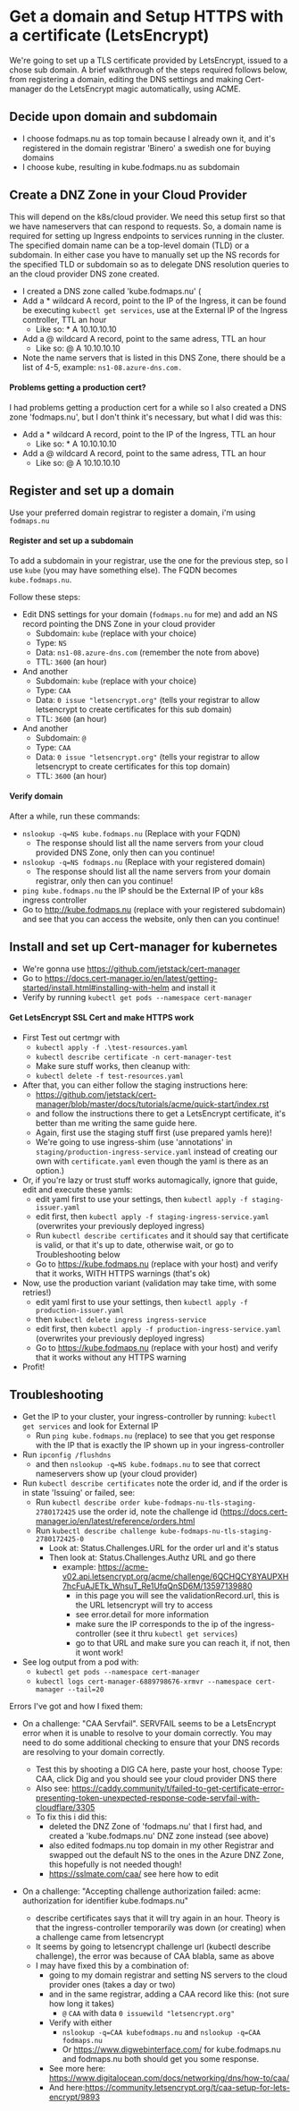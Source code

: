 # Get a domain and Setup HTTPS with a certificate (LetsEncrypt)

We're going to set up a TLS certificate provided by LetsEncrypt, issued to a chose sub domain.
A brief walkthrough of the steps required follows below, from registering a domain, editing the DNS settings and making Cert-manager do the LetsEncrypt magic automatically, using ACME.

## Decide upon domain and subdomain
* I choose fodmaps.nu as top tomain because I already own it, and it's registered in the domain registrar 'Binero' a swedish one for buying domains
* I choose kube, resulting in kube.fodmaps.nu as subdomain

## Create a DNZ Zone in your Cloud Provider
This will depend on the k8s/cloud provider. We need this setup first so that we have nameservers that can respond to requests.
So, a domain name is required for setting up Ingress endpoints to services running in the cluster. The specified domain name can be a top-level domain (TLD) or a subdomain. In either case you have to manually set up the NS records for the specified TLD or subdomain so as to delegate DNS resolution queries to an the cloud provider DNS zone created.

* I created a DNS zone called 'kube.fodmaps.nu' (
* Add a * wildcard A record, point to the IP of the Ingress, it can be found be executing `kubectl get services`, use at the External IP of the Ingress controller, TTL an hour
    * Like so:  * A 10.10.10.10
* Add a @ wildcard A record, point to the same adress, TTL an hour
    * Like so:  @ A 10.10.10.10
* Note the name servers that is listed in this DNS Zone, there should be a list of 4-5, example: `ns1-08.azure-dns.com.`

#### Problems getting a production cert?
I had problems getting a production cert for a while so I also created a DNS zone 'fodmaps.nu', but I don't think it's necessary, but what I did was this:
* Add a * wildcard A record, point to the IP of the Ingress, TTL an hour
    * Like so:  * A 10.10.10.10
* Add a @ wildcard A record, point to the same adress, TTL an hour
    * Like so:  @ A 10.10.10.10

## Register and set up a domain
Use your preferred domain registrar to register a domain, i'm using `fodmaps.nu`

#### Register and set up a subdomain

To add a subdomain in your registrar, use the one for the previous step, so I use `kube` (you may have something else). The FQDN becomes `kube.fodmaps.nu`.

Follow these steps:

* Edit DNS settings for your domain (`fodmaps.nu` for me) and add an NS record pointing the DNS Zone in your cloud provider
    * Subdomain: `kube` (replace with your choice)
    * Type: `NS`
    * Data: `ns1-08.azure-dns.com` (remember the note from above)
    * TTL: `3600` (an hour)
* And another
    * Subdomain: `kube` (replace with your choice)
    * Type: `CAA`
    * Data: `0 issue "letsencrypt.org"` (tells your registrar to allow letsencrypt to create certificates for this sub domain)
    * TTL: `3600` (an hour)
* And another
    * Subdomain: `@`
    * Type: `CAA`
    * Data: `0 issue "letsencrypt.org"` (tells your registrar to allow letsencrypt to create certificates for this top domain)
    * TTL: `3600` (an hour)

#### Verify domain

After a while, run these commands:
* `nslookup -q=NS kube.fodmaps.nu` (Replace with your FQDN)
    * The response should list all the name servers from your cloud provided DNS Zone, only then can you continue!
* `nslookup -q=NS fodmaps.nu` (Replace with your registered domain)
    * The response should list all the name servers from your domain registrar, only then can you continue!
* `ping kube.fodmaps.nu` the IP should be the External IP of your k8s ingress controller
* Go to http://kube.fodmaps.nu (replace with your registered subdomain) and see that you can access the website, only then can you continue!

## Install and set up Cert-manager for kubernetes

* We're gonna use https://github.com/jetstack/cert-manager
* Go to https://docs.cert-manager.io/en/latest/getting-started/install.html#installing-with-helm and install it
* Verify by running `kubectl get pods --namespace cert-manager`

#### Get LetsEncrypt SSL Cert and make HTTPS work

* First Test out certmgr with 
    * `kubectl apply -f .\test-resources.yaml`
    * `kubectl describe certificate -n cert-manager-test`
    * Make sure stuff works, then cleanup with:
    * `kubectl delete -f test-resources.yaml`
* After that, you can either follow the staging instructions here: 
    * https://github.com/jetstack/cert-manager/blob/master/docs/tutorials/acme/quick-start/index.rst 
    * and follow the instructions there to get a LetsEncrypt certificate, it's better than me writing the same guide here. 
    * Again, first use the staging stuff first (use prepared yamls here)!
    * We're going to use ingress-shim (use 'annotations' in `staging/production-ingress-service.yaml` instead of creating our own with `certificate.yaml` even though the yaml is there as an option.)
* Or, if you're lazy or trust stuff works automagically, ignore that guide, edit and execute these yamls:
    * edit yaml first to use your settings, then `kubectl apply -f staging-issuer.yaml` 
    * edit first, then `kubectl apply -f staging-ingress-service.yaml` (overwrites your previously deployed ingress)
    * Run `kubectl describe certificates` and it should say that certificate is valid, or that it's up to date, otherwise wait, or go to Troubleshooting below
    * Go to https://kube.fodmaps.nu (replace with your host) and verify that it works, WITH HTTPS warnings (that's ok)
* Now, use the production variant (validation may take time, with some retries!)
    * edit yaml first to use your settings, then `kubectl apply -f production-issuer.yaml` 
    * then `kubectl delete ingress ingress-service` 
    * edit first, then `kubectl apply -f production-ingress-service.yaml` (overwrites your previously deployed ingress)
    * Go to https://kube.fodmaps.nu (replace with your host) and verify that it works without any HTTPS warning
* Profit!

## Troubleshooting

* Get the IP to your cluster, your ingress-controller by running: `kubectl get services` and look for External IP
    * Run `ping kube.fodmaps.nu` (replace) to see that you get response with the IP that is exactly the IP shown up in your ingress-controller
* Run `ipconfig /flushdns` 
    * and then  `nslookup -q=NS kube.fodmaps.nu` to see that correct nameservers show up (your cloud provider)
* Run `kubectl describe certificates` note the order id, and if the order is in state 'Issuing' or failed, see:
    * Run `kubectl describe order kube-fodmaps-nu-tls-staging-2780172425` use the order id, note the challenge id (https://docs.cert-manager.io/en/latest/reference/orders.html
    * Run `kubectl describe challenge kube-fodmaps-nu-tls-staging-2780172425-0`
        * Look at: Status.Challenges.URL for the order url and it's status
        * Then look at: Status.Challenges.Authz URL and go there 
            * example: https://acme-v02.api.letsencrypt.org/acme/challenge/6QCHQCY8YAUPXH7hcFuAJETk_WhsuT_Re1UfqQnSD6M/13597139880
                * in this page you will see the validationRecord.url, this is the URL letsencrypt will try to access
                * see error.detail for more information
                * make sure the IP corresponds to the ip of the ingress-controller (see it thru `kubectl get services`)
                * go to that URL and make sure you can reach it, if not, then it wont work!
* See log output from a pod with:
    * `kubectl get pods --namespace cert-manager`
    * `kubectl logs cert-manager-6889798676-xrmvr --namespace cert-manager --tail=20`
        
Errors I've got and how I fixed them:

* On a challenge: "CAA Servfail". SERVFAIL seems to be a LetsEncrypt error when it is unable to resolve to your domain correctly.
  You may need to do some additional checking to ensure that your DNS records are resolving to your domain correctly. 
  * Test this by shooting a DIG CA here, paste your host, choose Type: CAA, click Dig and you should see your cloud provider DNS there
  * Also see: https://caddy.community/t/failed-to-get-certificate-error-presenting-token-unexpected-response-code-servfail-with-cloudflare/3305
  * To fix this i did this:
    * deleted the DNZ Zone of 'fodmaps.nu' that I first had, and created a 'kube.fodmaps.nu' DNZ zone instead (see above)
    * also edited fodmaps.nu top domain in my other Registrar and swapped out the default NS to the ones in the Azure DNZ Zone, this hopefully is not needed though!
    * https://sslmate.com/caa/ see here how to edit

* On a challenge: "Accepting challenge authorization failed: acme: authorization for identifier kube.fodmaps.nu"
    * describe certificates says that it will try again in an hour. Theory is that the ingress-controller temporarily was down (or creating) when a challenge came from letsencrypt
    * It seems by going to letsencrypt challenge url (kubectl describe challenge), the error was because of CAA blabla, same as above
    * I may have fixed this by a combination of:
        * going to my domain registrar and setting NS servers to the cloud provider ones (takes a day or two)
        * and in the same registrar, adding a CAA record like this: (not sure how long it takes)
            * `@` `CAA` with data `0 issuewild "letsencrypt.org"`
        * Verify with either
            * `nslookup -q=CAA kubefodmaps.nu` and `nslookup -q=CAA fodmaps.nu` 
            * Or https://www.digwebinterface.com/ for kube.fodmaps.nu and fodmaps.nu both should get you some response.
        * See more here: https://www.digitalocean.com/docs/networking/dns/how-to/caa/
        * And here:https://community.letsencrypt.org/t/caa-setup-for-lets-encrypt/9893